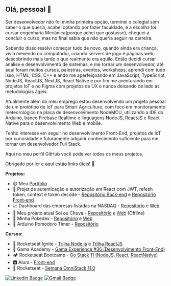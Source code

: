 ## Olá, pessoal 👋

Ser desenvolvedor não foi minha primeira opção, terminei o colegial sem saber o que queria, acabei optando por fazer faculdade, e a escolha foi cursar engenharia Mecânica(porque achei que gostasse), cheguei a concluir o curso, mas no final sabia que não queria seguir na carreira.<br/>

Sabendo disso resolvi começar tudo de novo, quando ainda era criança, vivia mexendo no computador, criando servers de jogo e páginas web, descobrindo mais tarde o que realmente era aquilo. Então decidi cursar análise e desenvolvimento de sistemas, e me tornar um desenvolvedor, até aqui foram muitos cursos, palestras, eventos, workshops, aprendi com tudo isso, HTML, CSS, C++ e ando me aperfeiçoando em JavaScript, TypeScript, NodeJS, ReactJS, NextJS, React Native e por fim me aventurando em projetos IoT e no Figma com projetos de UX e nunca deixando de lado as metodologias ágeis.<br/>

Atualmente além do meu emprego estou desenvolvendo um projeto pessoal de um protótipo de IoT para Smart Agriculture, com foco em monitoramento meteorológico na placa de desenvolvimento NodeMCU, utilizando a IDE do Arduino, banco Firebase Realtime e linguagens NodeJS, ReactJS e React Native para o desenvolvimento Web e mobile.<br/>

Tenho interesse em seguir no desenvolvimento Front-End, projetos de IoT por curiosidade e futuramente adquirir conhecimento suficiente para me tornar um desenvolvedor Full Stack.<br/>

Aqui no meu perfil GitHub você pode ver todos os meus projetos.<br/>

Obrigado por ler e aqui estão links úteis! 💜

**Projetos:**
- 😄 Meu [Portfolio](https://georgaugusto.netlify.app)
- 🔐 Projet de autenticação e autorização em React com JWT, refesh token, context e token decode - [Repositório Back-end](https://github.com/georgaugusto/back-end-authenticationandauthorization) e [Repositório Front-end](https://github.com/georgaugusto/front-end-authenticationandauthorization)
- 📈 Dashboard das empresas listadas na NASDAQ - [Repositório](https://github.com/georgaugusto/challenge-ima-nextjs) e [Web](https://imanextjs.netlify.app/)
- 🌱 Meu projeto atual Sol ou Chuva - [Repositório](https://github.com/georgaugusto/solouchuva) e [Web](https://app.solouchuva.com.br/dashboard) (Offline)
- 📕 Minha Pokedex - [Repositório](https://github.com/georgaugusto/pokedex-nextjs) e [Web](https://pokedex-nextjs.netlify.app/dashboard)
- 🍅 Arduino Pomodoro Timer - [Repositório](https://github.com/georgaugusto/pomodoroArduino)

**Cursos:**
- 🚀 Rocketseat Ignite - [Trilha Node.js](https://github.com/georgaugusto/ignite-node-js) e [Trilha ReactJS](https://github.com/georgaugusto/ignite-react-js)
- 📗 Gama Academy - [Gama Experience #36 (Desenvolvimento Front-End)](https://github.com/georgaugusto/gamaexperience-36)
- 🏕️ Rocketseat Bootcamp - [Go Stack 11 (NodeJS, React, ReactNative)](https://github.com/georgaugusto/gostack-11)
- 🅰️ Alura - [Front-end](https://github.com/georgaugusto/Alura)
- 🚀 Rocketseat - [Semana OmniStack 11.0](https://github.com/georgaugusto/seja-um-heroi)

<a href="https://www.linkedin.com/in/georgaugusto/"><img alt="Linkedin Badge" src="https://img.shields.io/badge/-Georg%20Schegel-blue?style=flat-square&logo=Linkedin&logoColor=white&link=https://www.linkedin.com/in/eliasgcf/"/></a>
<a href="mailto:georgaugusto@gmail.com"><img alt="Gmail Badge" src="https://img.shields.io/badge/-georgaugusto@gmail.com-c14438?style=flat-square&logo=Gmail&logoColor=white&link=mailto:georgaugusto@gmail.com"/></a>

<!--
**georgaugusto/georgaugusto** is a ✨ _special_ ✨ repository because its `README.md` (this file) appears on your GitHub profile.

Here are some ideas to get you started:

- 🔭 I’m currently working on ...
- 🌱 I’m currently learning ...
- 👯 I’m looking to collaborate on ...
- 🤔 I’m looking for help with ...
- 💬 Ask me about ...
- 📫 How to reach me: ...
- 😄 Pronouns: ...
- ⚡ Fun fact: ...
-->

